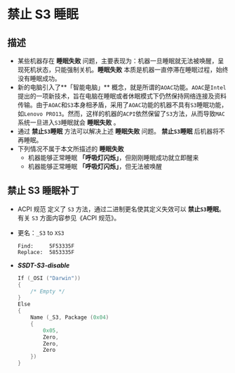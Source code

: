 # 禁止 S3 睡眠

## 描述

- 某些机器存在 **睡眠失败** 问题，主要表现为：机器一旦睡眠就无法被唤醒，呈现死机状态，只能强制关机。**睡眠失败** 本质是机器一直停滞在睡眠过程，始终没有睡眠成功。
- 新的电脑引入了**「智能电脑」** 概念，就是所谓的`AOAC`功能。`AOAC`是`Intel`提出的一项新技术，旨在电脑在睡眠或者休眠模式下仍然保持网络连接及资料传输。由于`AOAC`和`S3`本身相矛盾，采用了`AOAC`功能的机器不具有`S3`睡眠功能，如`Lenovo PRO13`。然而，这样的机器的`ACPI`依然保留了`S3`方法，从而导致`MAC`系统一旦进入`S3`睡眠就会 **睡眠失败** 。
- 通过 **禁止`S3`睡眠** 方法可以解决上述 **睡眠失败** 问题。 **禁止`S3`睡眠** 后机器将不再睡眠。
- 下列情况不属于本文所描述的 **睡眠失败** 
  - 机器能够正常睡眠 **「呼吸灯闪烁」**，但刚刚睡眠成功就立即醒来
  - 机器能够正常睡眠 **「呼吸灯闪烁」**，但无法被唤醒

## 禁止 S3 睡眠补丁

- ACPI 规范 定义了 `S3` 方法，通过二进制更名使其定义失效可以 **禁止`S3`睡眠**。有关 `S3` 方面内容参见《ACPI 规范》。

- 更名：`_S3` to `XS3`
  
  ```Text
  Find:     5F53335F
  Replace:  5853335F
  ```
  
- ***SSDT-S3-disable***

  ```Swift
  If (_OSI ("Darwin"))
  {
      /* Empty */
  }
  Else
  {
      Name (_S3, Package (0x04)
      {
          0x05,
          Zero,
          Zero,
          Zero
      })
  }
  ```
